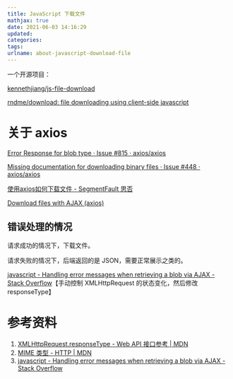 ```yaml
---
title: JavaScript 下载文件
mathjax: true
date: 2021-06-03 14:16:29
updated:
categories:
tags:
urlname: about-javascript-download-file
---
```




<!-- more -->

一个开源项目：

[kennethjiang/js-file-download](https://github.com/kennethjiang/js-file-download)

[rndme/download: file downloading using client-side javascript](https://github.com/rndme/download)



# 关于 axios

[Error Response for blob type · Issue #815 · axios/axios](https://github.com/axios/axios/issues/815)

[Missing documentation for downloading binary files · Issue #448 · axios/axios](https://github.com/axios/axios/issues/448)



[使用axios如何下载文件 - SegmentFault 思否](https://segmentfault.com/a/1190000022423204)

[Download files with AJAX (axios)](https://gist.github.com/javilobo8/097c30a233786be52070986d8cdb1743)



## 错误处理的情况

请求成功的情况下，下载文件。

请求失败的情况下，后端返回的是 JSON，需要正常展示之类的。

[javascript - Handling error messages when retrieving a blob via AJAX - Stack Overflow](https://stackoverflow.com/questions/29023509/handling-error-messages-when-retrieving-a-blob-via-ajax/29039823#29039823)【手动控制 XMLHttpRequest 的状态变化，然后修改 responseType】



# 参考资料

1. [XMLHttpRequest.responseType - Web API 接口参考 | MDN](https://developer.mozilla.org/zh-CN/docs/Web/API/XMLHttpRequest/responseType)
2. [MIME 类型 - HTTP | MDN](https://developer.mozilla.org/zh-CN/docs/Web/HTTP/Basics_of_HTTP/MIME_types)
3. [javascript - Handling error messages when retrieving a blob via AJAX - Stack Overflow](https://stackoverflow.com/questions/29023509/handling-error-messages-when-retrieving-a-blob-via-ajax/29039823#29039823)

